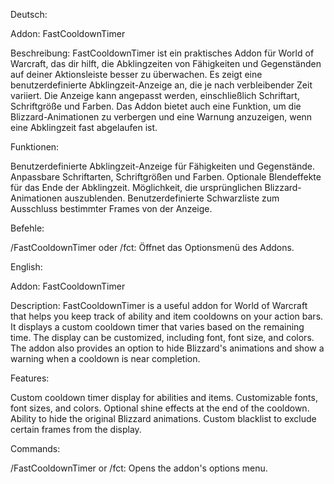 Deutsch:

Addon: FastCooldownTimer

Beschreibung: FastCooldownTimer ist ein praktisches Addon für World of Warcraft, das dir hilft, die Abklingzeiten von Fähigkeiten und Gegenständen auf deiner Aktionsleiste besser zu überwachen. Es zeigt eine benutzerdefinierte Abklingzeit-Anzeige an, die je nach verbleibender Zeit variiert. Die Anzeige kann angepasst werden, einschließlich Schriftart, Schriftgröße und Farben. Das Addon bietet auch eine Funktion, um die Blizzard-Animationen zu verbergen und eine Warnung anzuzeigen, wenn eine Abklingzeit fast abgelaufen ist.

Funktionen:

Benutzerdefinierte Abklingzeit-Anzeige für Fähigkeiten und Gegenstände.
Anpassbare Schriftarten, Schriftgrößen und Farben.
Optionale Blendeffekte für das Ende der Abklingzeit.
Möglichkeit, die ursprünglichen Blizzard-Animationen auszublenden.
Benutzerdefinierte Schwarzliste zum Ausschluss bestimmter Frames von der Anzeige.

Befehle:

/FastCooldownTimer oder /fct: Öffnet das Optionsmenü des Addons.

English:

Addon: FastCooldownTimer

Description: FastCooldownTimer is a useful addon for World of Warcraft that helps you keep track of ability and item cooldowns on your action bars. It displays a custom cooldown timer that varies based on the remaining time. The display can be customized, including font, font size, and colors. The addon also provides an option to hide Blizzard's animations and show a warning when a cooldown is near completion.

Features:

Custom cooldown timer display for abilities and items.
Customizable fonts, font sizes, and colors.
Optional shine effects at the end of the cooldown.
Ability to hide the original Blizzard animations.
Custom blacklist to exclude certain frames from the display.

Commands:

/FastCooldownTimer or /fct: Opens the addon's options menu.

